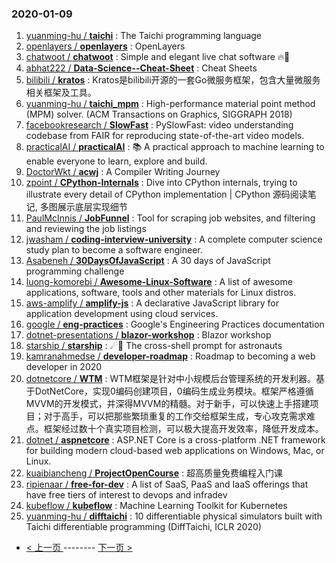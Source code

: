 ### 2020-01-09 
1. [
        yuanming-hu /
**taichi**](https://github.com/yuanming-hu/taichi) : The Taichi programming language
1. [
        openlayers /
**openlayers**](https://github.com/openlayers/openlayers) : OpenLayers
1. [
        chatwoot /
**chatwoot**](https://github.com/chatwoot/chatwoot) : Simple and elegant live chat software 🔥💬
1. [
        abhat222 /
**Data-Science--Cheat-Sheet**](https://github.com/abhat222/Data-Science--Cheat-Sheet) : Cheat Sheets
1. [
        bilibili /
**kratos**](https://github.com/bilibili/kratos) : Kratos是bilibili开源的一套Go微服务框架，包含大量微服务相关框架及工具。
1. [
        yuanming-hu /
**taichi_mpm**](https://github.com/yuanming-hu/taichi_mpm) : High-performance material point method (MPM) solver. (ACM Transactions on Graphics, SIGGRAPH 2018)
1. [
        facebookresearch /
**SlowFast**](https://github.com/facebookresearch/SlowFast) : PySlowFast: video understanding codebase from FAIR for reproducing state-of-the-art video models.
1. [
        practicalAI /
**practicalAI**](https://github.com/practicalAI/practicalAI) : 📚 A practical approach to machine learning to enable everyone to learn, explore and build.
1. [
        DoctorWkt /
**acwj**](https://github.com/DoctorWkt/acwj) : A Compiler Writing Journey
1. [
        zpoint /
**CPython-Internals**](https://github.com/zpoint/CPython-Internals) : Dive into CPython internals, trying to illustrate every detail of CPython implementation | CPython 源码阅读笔记, 多图展示底层实现细节
1. [
        PaulMcInnis /
**JobFunnel**](https://github.com/PaulMcInnis/JobFunnel) : Tool for scraping job websites, and filtering and reviewing the job listings
1. [
        jwasham /
**coding-interview-university**](https://github.com/jwasham/coding-interview-university) : A complete computer science study plan to become a software engineer.
1. [
        Asabeneh /
**30DaysOfJavaScript**](https://github.com/Asabeneh/30DaysOfJavaScript) : A 30 days of JavaScript programming challenge
1. [
        luong-komorebi /
**Awesome-Linux-Software**](https://github.com/luong-komorebi/Awesome-Linux-Software) : A list of awesome applications, software, tools and other materials for Linux distros.
1. [
        aws-amplify /
**amplify-js**](https://github.com/aws-amplify/amplify-js) : A declarative JavaScript library for application development using cloud services.
1. [
        google /
**eng-practices**](https://github.com/google/eng-practices) : Google's Engineering Practices documentation
1. [
        dotnet-presentations /
**blazor-workshop**](https://github.com/dotnet-presentations/blazor-workshop) : Blazor workshop
1. [
        starship /
**starship**](https://github.com/starship/starship) : ☄🌌️ The cross-shell prompt for astronauts
1. [
        kamranahmedse /
**developer-roadmap**](https://github.com/kamranahmedse/developer-roadmap) : Roadmap to becoming a web developer in 2020
1. [
        dotnetcore /
**WTM**](https://github.com/dotnetcore/WTM) : WTM框架是针对中小规模后台管理系统的开发利器。基于DotNetCore，实现0编码创建项目，0编码生成业务模块。框架严格遵循MVVM的开发模式，并深得MVVM的精髓。对于新手，可以快速上手搭建项目；对于高手，可以把那些繁琐重复的工作交给框架生成，专心攻克需求难点。框架经过数十个真实项目检测，可以极大提高开发效率，降低开发成本。
1. [
        dotnet /
**aspnetcore**](https://github.com/dotnet/aspnetcore) : ASP.NET Core is a cross-platform .NET framework for building modern cloud-based web applications on Windows, Mac, or Linux.
1. [
        kuaibiancheng /
**ProjectOpenCourse**](https://github.com/kuaibiancheng/ProjectOpenCourse) : 超高质量免费编程入门课
1. [
        ripienaar /
**free-for-dev**](https://github.com/ripienaar/free-for-dev) : A list of SaaS, PaaS and IaaS offerings that have free tiers of interest to devops and infradev
1. [
        kubeflow /
**kubeflow**](https://github.com/kubeflow/kubeflow) : Machine Learning Toolkit for Kubernetes
1. [
        yuanming-hu /
**difftaichi**](https://github.com/yuanming-hu/difftaichi) : 10 differentiable physical simulators built with Taichi differentiable programming (DiffTaichi, ICLR 2020) 

- [ < 上一页 ](https://github.com/able8/github-trending-daily-record/blob/master/2020-01-08.md) -------- [ 下一页 > ](https://github.com/able8/github-trending-daily-record/blob/master/2020-01-10.md)